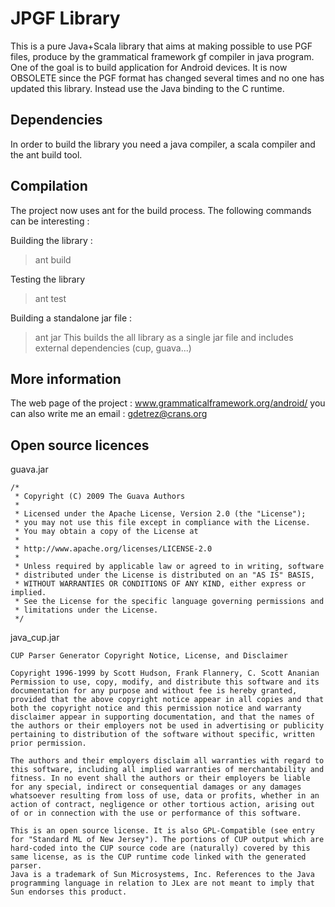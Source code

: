 JPGF Library
============

This is a pure Java+Scala library that aims at making possible to use PGF files, produce by the grammatical framework gf compiler in java program. One of the goal is to build application for Android devices. It is now OBSOLETE since the PGF format has changed several times and no one has updated this library. Instead use the Java binding to the C runtime.

Dependencies
------------

In order to build the library you need a java compiler, a scala compiler and the ant build tool.

Compilation
-----------

The project now uses ant for the build process. The following commands can be interesting : 

Building the library :
> ant build

Testing the library
> ant test

Building a standalone jar file :
> ant jar
This builds the all library as a single jar file and includes external dependencies (cup, guava...)


More information
----------------

The web page of the project : www.grammaticalframework.org/android/
you can also write me an email : gdetrez@crans.org


Open source licences
--------------------

guava.jar

```
/*
 * Copyright (C) 2009 The Guava Authors
 *
 * Licensed under the Apache License, Version 2.0 (the "License");
 * you may not use this file except in compliance with the License.
 * You may obtain a copy of the License at
 *
 * http://www.apache.org/licenses/LICENSE-2.0
 *
 * Unless required by applicable law or agreed to in writing, software
 * distributed under the License is distributed on an "AS IS" BASIS,
 * WITHOUT WARRANTIES OR CONDITIONS OF ANY KIND, either express or implied.
 * See the License for the specific language governing permissions and
 * limitations under the License.
 */
```

java_cup.jar

```
CUP Parser Generator Copyright Notice, License, and Disclaimer

Copyright 1996-1999 by Scott Hudson, Frank Flannery, C. Scott Ananian
Permission to use, copy, modify, and distribute this software and its
documentation for any purpose and without fee is hereby granted,
provided that the above copyright notice appear in all copies and that
both the copyright notice and this permission notice and warranty
disclaimer appear in supporting documentation, and that the names of
the authors or their employers not be used in advertising or publicity
pertaining to distribution of the software without specific, written
prior permission.

The authors and their employers disclaim all warranties with regard to
this software, including all implied warranties of merchantability and
fitness. In no event shall the authors or their employers be liable
for any special, indirect or consequential damages or any damages
whatsoever resulting from loss of use, data or profits, whether in an
action of contract, negligence or other tortious action, arising out
of or in connection with the use or performance of this software.

This is an open source license. It is also GPL-Compatible (see entry
for "Standard ML of New Jersey"). The portions of CUP output which are
hard-coded into the CUP source code are (naturally) covered by this
same license, as is the CUP runtime code linked with the generated
parser.
Java is a trademark of Sun Microsystems, Inc. References to the Java
programming language in relation to JLex are not meant to imply that
Sun endorses this product.
```

